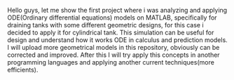 Hello guys, let me show the first project where i was analyzing and applying ODE(Ordinary differential equations) models on MATLAB, specifically for draining tanks with some different geometric designs, for this case i decided to apply it for cylindrical tank. This simulation can be useful for design and understand how it works ODE in calculus and prediction models. I will upload more geometrical models in this repository, obviously can be corrected and improved. After this I will try apply this concepts in another programming languages and applying another current  techniques(more efficients).
